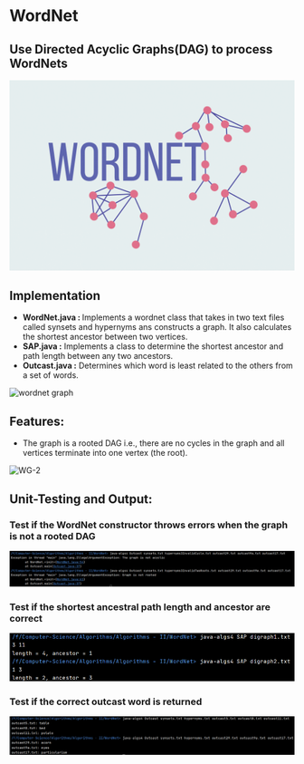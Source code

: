 # WordNet

## Use Directed Acyclic Graphs(DAG) to process WordNets 

<img src='WordNet/logo.png'>

## Implementation

<ul>
<li><b>WordNet.java : </b> Implements a wordnet class that takes in two text files called synsets and hypernyms ans constructs a graph. It also calculates the shortest ancestor 
between two vertices.</li>
<li><b>SAP.java :</b> Implements a class to determine the shortest ancestor and path length between any two ancestors.</li>
<li><b>Outcast.java :</b> Determines which word is least related to the others from a set of words.</li>
</ul>

![wordnet graph](https://i2.wp.com/openscience.com/wp-content/uploads/2016/08/1.png?fit=729%2C483&ssl=1)

## Features:

* The graph is a rooted DAG i.e., there are no cycles in the graph and all vertices terminate into one vertex (the root).

![WG-2](https://coursera.cs.princeton.edu/algs4/assignments/wordnet/wordnet-event.png)

## Unit-Testing and Output:
### Test if the WordNet constructor throws errors when the graph is not a rooted DAG

<img src='WordNet/Wordnet_graph_testing.png'>

### Test if the shortest ancestral path length and ancestor are correct

<img src='WordNet/SAP_unit_testing.png'>

### Test if the correct outcast word is returned

<img src='WordNet/Outcast_unit_testing.png'>
